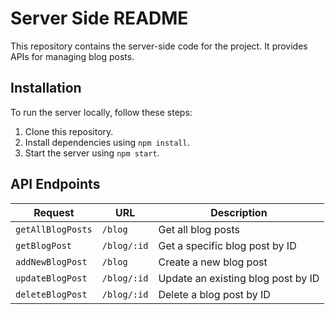 # Server Side README

This repository contains the server-side code for the project. It provides APIs for managing blog posts.

## Installation

To run the server locally, follow these steps:

1. Clone this repository.
2. Install dependencies using `npm install`.
3. Start the server using `npm start`.

## API Endpoints

| Request           | URL              | Description                                |
|-------------------|------------------|--------------------------------------------|
| `getAllBlogPosts`| `/blog`          | Get all blog posts                         |
| `getBlogPost`    | `/blog/:id`      | Get a specific blog post by ID             |
| `addNewBlogPost` | `/blog`          | Create a new blog post                     |
| `updateBlogPost` | `/blog/:id`      | Update an existing blog post by ID         |
| `deleteBlogPost` | `/blog/:id`      | Delete a blog post by ID                   |
